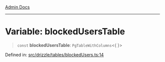 [Admin Docs](/)

***

# Variable: blockedUsersTable

> `const` **blockedUsersTable**: `PgTableWithColumns`\<\{ \}\>

Defined in: [src/drizzle/tables/blockedUsers.ts:14](https://github.com/Sourya07/talawa-api/blob/2dc82649c98e5346c00cdf926fe1d0bc13ec1544/src/drizzle/tables/blockedUsers.ts#L14)
